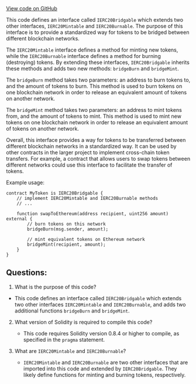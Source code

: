 [View code on GitHub](zoo-labs/zoo/blob/master/contracts/src/interfaces/IERC20Bridgable.sol)

This code defines an interface called `IERC20Bridgable` which extends two other interfaces, `IERC20Mintable` and `IERC20Burnable`. The purpose of this interface is to provide a standardized way for tokens to be bridged between different blockchain networks.

The `IERC20Mintable` interface defines a method for minting new tokens, while the `IERC20Burnable` interface defines a method for burning (destroying) tokens. By extending these interfaces, `IERC20Bridgable` inherits these methods and adds two new methods: `bridgeBurn` and `bridgeMint`.

The `bridgeBurn` method takes two parameters: an address to burn tokens to, and the amount of tokens to burn. This method is used to burn tokens on one blockchain network in order to release an equivalent amount of tokens on another network.

The `bridgeMint` method takes two parameters: an address to mint tokens from, and the amount of tokens to mint. This method is used to mint new tokens on one blockchain network in order to release an equivalent amount of tokens on another network.

Overall, this interface provides a way for tokens to be transferred between different blockchain networks in a standardized way. It can be used by other contracts in the larger project to implement cross-chain token transfers. For example, a contract that allows users to swap tokens between different networks could use this interface to facilitate the transfer of tokens. 

Example usage:

```
contract MyToken is IERC20Bridgable {
    // implement IERC20Mintable and IERC20Burnable methods
    // ...

    function swapToEthereum(address recipient, uint256 amount) external {
        // burn tokens on this network
        bridgeBurn(msg.sender, amount);

        // mint equivalent tokens on Ethereum network
        bridgeMint(recipient, amount);
    }
}
```
## Questions: 
 1. What is the purpose of this code?
   - This code defines an interface called `IERC20Bridgable` which extends two other interfaces `IERC20Mintable` and `IERC20Burnable`, and adds two additional functions `bridgeBurn` and `bridgeMint`.

2. What version of Solidity is required to compile this code?
   - This code requires Solidity version 0.8.4 or higher to compile, as specified in the `pragma` statement.

3. What are `IERC20Mintable` and `IERC20Burnable`?
   - `IERC20Mintable` and `IERC20Burnable` are two other interfaces that are imported into this code and extended by `IERC20Bridgable`. They likely define functions for minting and burning tokens, respectively.